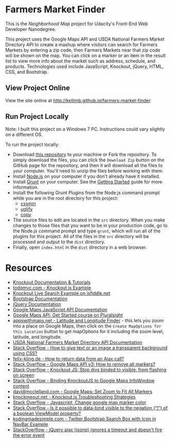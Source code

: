 # Farmers Market Finder
This is the _Neighborhood Map_ project for Udacity's Front-End Web Developer Nanodegree. 

This project uses the Google Maps API and USDA National Farmers Market Directory API to create a mashup where visitors can search for Farmers Markets by entering a zip code, then Farmers Markets near that zip code will be shown on the map. You can click on a marker or an item in the result list to view more info about the market such as address, schedule, and products. Technologies used include JavaScript, Knockout, jQuery, HTML, CSS, and Bootstrap.

## View Project Online
View the site online at http://kellimb.github.io/farmers-market-finder

## Run Project Locally
Note: I built this project on a Windows 7 PC. Instructions could vary slightly on a different OS.

To run the project locally:
* Download [this repository](https://github.com/kellim/farmers-market-finder) to your machine or Fork the repository. To simply download the files, you can click the `Download Zip` button on the GitHub page for the repository, and then it will download all the files to your computer. You'll need to unzip the files before working with them.
* Install [Node.js](https://nodejs.org) on your computer if you don't already have it installed.
* Install [Grunt](http://gruntjs.com) on your computer. See the [Getting Started](http://gruntjs.com/getting-started) guide for more information.
* Install the following Grunt Plugins from the Node.js command prompt while you are in the root directory for this project:
  * [cssmin](https://github.com/gruntjs/grunt-contrib-cssmin)
  * [uglify](https://github.com/gruntjs/grunt-contrib-uglify)
  * [copy](https://github.com/gruntjs/grunt-contrib-copy)
* The source files to edit are located in the `src` directory. When you make changes to those files that you want to be in your production code, go to the Node.js command prompt and type `grunt`, which will run all of the plugins for this project. All of the files in the `src` directory will be processed and output to the `dist` directory.
* Finally, open `index.html` in the `dist` directory in a web browser.

# Resources
- [Knockout Documentation & Tutorials](http://knockoutjs.com)
- [todomvc.com - Knockout.js Example](http://todomvc.com/examples/knockoutjs)
- [Knockout Live Search Example on jsfiddle.net](https://jsfiddle.net/mythical/XJEzc)
- [Bootstrap Documentation](http://getbootstrap.com/)
- [jQuery Documentation](http://api.jquery.com/)
- [Google Maps JavaScript API Documentation](https://developers.google.com/maps/documentation/javascript)
- [Google Maps API: Get Started course on Pluralsight](https://www.pluralsight.com/courses/google-maps-api-get-started)
- [appswithmaps.net - Latitude and Longitude Finder](http://appswithmaps.net/gmaps/latlongfinder/index.html) - this lets you zoom into a place on Google Maps, then click on the `Create MapOptions for this Location` button to get mapOptions for it including the zoom level, latitude, and longitude.
- [USDA National Farmers Market Directory API Documentation](http://search.ams.usda.gov/farmersmarkets/v1/svcdesc.html)
- [Stack Overflow - How to give text or an image a transparent background using CSS?](http://stackoverflow.com/questions/806000/how-to-give-text-or-an-image-a-transparent-background-using-css)
- [felix-kling.de - How to return data from an Ajax call?](http://felix-kling.de/blog/2011/01/14/how-to-return-data-from-an-ajax-call/)
- [Stack Overflow - Google Maps API v3: How to remove all markers?](http://stackoverflow.com/questions/1544739/google-maps-api-v3-how-to-remove-all-markers)
- [Stack Overflow - Knockout JS: Stop divs binded to visible: from flashing on screen](http://stackoverflow.com/questions/12775766/knockout-js-stop-divs-binded-to-visible-from-flashing-on-screen)
- [Stack Overflow - Binding KnockoutJS to Google Maps InfoWindow content](http://stackoverflow.com/questions/31970927/binding-knockoutjs-to-google-maps-infowindow-content)
- [davidjmcclelland.com - Google Maps: Set Zoom to Fit All Markers](http://www.davidjmcclelland.com/?p=2328)
- [knockmeout.net - Knockout.js Troubleshooting Strategies](http://www.knockmeout.net/2013/06/knockout-debugging-strategies-plugin.html)
- [Stack Overflow - Javascript, Change google map marker color](http://stackoverflow.com/questions/11064081/javascript-change-google-map-marker-color)
- [Stack Overflow - Is it possible to data-bind visible to the negation (“!”) of a boolean ViewModel property?](http://stackoverflow.com/questions/10114472/is-it-possible-to-data-bind-visible-to-the-negation-of-a-boolean-viewmodel)
- [kodingmadesimple.com - Twitter Bootstrap Search Box with Icon in NavBar Example](http://www.kodingmadesimple.com/2015/04/twitter-bootstrap-search-box-icon-navbar.html) 
- [StackOverflow - jQuery ajax (jsonp) ignores a timeout and doesn't fire the error event](http://stackoverflow.com/questions/1002367/jquery-ajax-jsonp-ignores-a-timeout-and-doesnt-fire-the-error-event)
